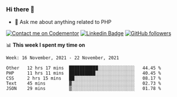 ### Hi there 👋

<!--
**mustafaculban/mustafaculban** is a ✨ _special_ ✨ repository because its `README.md` (this file) appears on your GitHub profile.

Here are some ideas to get you started:

- 🌱 I’m currently learning ...
- 👯 I’m looking to collaborate on ...
- 🤔 I’m looking for help with ...
- 📫 How to reach me: ...
- 😄 Pronouns: ...
- ⚡ Fun fact: ...

-->
- 💬 Ask me about anything related to PHP

[![Contact me on Codementor](https://www.codementor.io/m-badges/karamusluk/book-session.svg)](https://www.codementor.io/@karamusluk?refer=badge)
[![Linkedin Badge](https://img.shields.io/badge/-Mustafa%20Culban-blue?style=social&logo=Linkedin&logoColor=blue&link=https://www.linkedin.com/in/mustafaculban/)](https://www.linkedin.com/in/mustafaculban/) 
[![GitHub followers](https://img.shields.io/github/followers/karamusluk?label=Follow&style=social)](https://github.com/karamusluk/?tab=follow)


📊 **This week I spent my time on**
<!--START_SECTION:waka-->
```text
Week: 16 November, 2021 - 22 November, 2021

Other   12 hrs 17 mins  ███████████░░░░░░░░░░░░░░   44.45 % 
PHP     11 hrs 11 mins  ██████████░░░░░░░░░░░░░░░   40.45 % 
CSS     2 hrs 15 mins   ██░░░░░░░░░░░░░░░░░░░░░░░   08.17 % 
Text    45 mins         ▓░░░░░░░░░░░░░░░░░░░░░░░░   02.73 % 
JSON    29 mins         ▒░░░░░░░░░░░░░░░░░░░░░░░░   01.78 % 
```
<!--END_SECTION:waka-->

